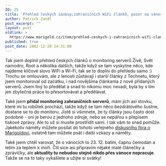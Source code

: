 ```yaml
---
ID: 25
title: 'Přehled českých i&nbsp;zahraničních WiFi článků, pozor na vánoce'
author: Patrick Zandl
post_excerpt: ""
layout: post
oldlink: >
  https://www.marigold.cz/item/prehled-ceskych-i-zahranicnich-wifi-clanku-pozor-na-vanoce
published: true
post_date: 2002-12-20 14:31:00
---
```

<p>
Tak jsem doplnil přehled českých článků o monitoring serverů Živě, Svět namodro, Root a několika dalších, takže když se tam vyskytne něco, kde najdeme klíčové slovo WiFi a Wi-Fi, tak se to doplní do přehledu samo :) Trochu se omlouvám, ale z lenosti zůstávají i starší články z Technetu, který jsem monitoroval od začátku, i nad novějšíma článkama z nově přidaných serverů. Jsem líný to předělat a snad to nikomu moc nevadí, byla by s tím jen zbytečná práce to přesortovávat a předělávat. </p>

<p>
Také jsem <STRONG>přidal monitoring zahraničních serverů</STRONG>, mám jich asi stovku, které mi tu robůtek prochází, takže když se tam něco bezdrátového šustne, dostane se to do monitoru. Jistě si všimnete, že ty články jsou často dost podobné - oni je berou z jednoho zdroje, nebo se nepářou s přepisem tiskové zprávy. Ale to už si musíte prostřídit sami. I tak vám to snad pomůže. Jakékoliv náměty můžete posílat do tohoto veřejného <A href="#" target=_blank>diskusního fóra o Marigoldovi</A>, ostatně tam můžete psát i další vzkazy a náměty.</p>

<p>
Také jsem chtěl varovat, že o vánocích to 23. 12. balím, čapnu čemodan a letím za teplem k moři. Čili sice asi připravím nějaké malé článečky a zprávičky, ale<STRONG> aktuality tu nebudou&#160;stejně nikdo přes vánoce nepracuje</STRONG>. Takže se na to taky vykašlete a užijte si svátky!</p>
